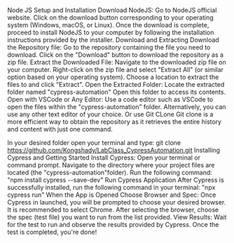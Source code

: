 Node JS Setup and Installation
Download NodeJS:
Go to NodeJS official website.
Click on the download button corresponding to your operating system (Windows, macOS, or Linux).
Once the download is complete, proceed to install NodeJS to your computer by following the installation instructions provided by the installer.
Download and Extracting
Download the Repository file:
Go to the repository containing the file you need to download.
Click on the "Download" button to download the repository as a zip file.
Extract the Downloaded File:
Navigate to the downloaded zip file on your computer.
Right-click on the zip file and select "Extract All" (or similar option based on your operating system).
Choose a location to extract the files to and click "Extract".
Open the Extracted Folder:
Locate the extracted folder named "cypress-automation"
Open this folder to access its contents.
Open with VSCode or Any Editor:
Use a code editor such as VSCode to open the files within the "cypress-automation" folder.
Alternatively, you can use any other text editor of your choice.
Or use Git CLone
Git clone is a more efficient way to obtain the repository as it retrieves the entire history and content with just one command.

In your desired folder open your terminal and type:
git clone https://github.com/Kongshady/LabClass_CypressAutomation.git
Installing Cypress and Getting Started
Install Cypress:
Open your terminal or command prompt.
Navigate to the directory where your project files are located (the "cypress-automation"folder).
Run the following command: "npm install cypress --save-dev"
Run Cypress Application
After Cypress is successfully installed, run the following command in your terminal:
"npx cypress run"
When the App is Opened
Choose Browser and Spec:
Once Cypress in launched, you will be prompted to choose your desired browser. It is recommended to select Chrome.
After selecting the browser, choose the spec (test file) you want to run from the list provided.
View Results:
Wait for the test to run and observe the results provided by Cypress.
Once the test is completed, you're done!
